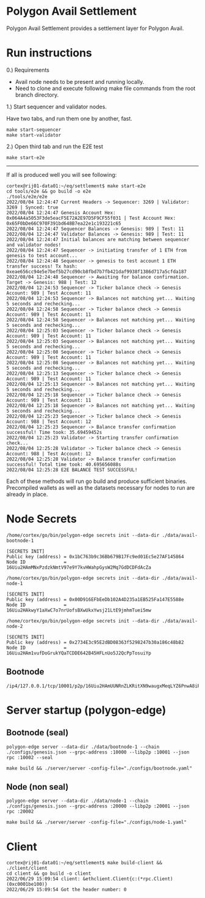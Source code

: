 # Polygon Avail Settlement

Polygon Avail Settlement provides a settlement layer for Polygon Avail.


# Run instructions

0.) Requirements

- Avail node needs to be present and running locally.
- Need to clone and execute following make file commands from the root branch directory.

1.) Start sequencer and validator nodes. 

Have two tabs, and run them one by another, fast. 

```
make start-sequencer
make start-validator
```

2.) Open third tab and run the E2E test

```
make start-e2e
```

----

If all is produced well you will see following:

```
cortex@rij01-data01:~/eq/settlement$ make start-e2e
cd tools/e2e && go build -o e2e
./tools/e2e/e2e
2022/08/04 12:24:47 Current Headers -> Sequencer: 3269 | Validator: 3269 | Synced: true 
2022/08/04 12:24:47 Genesis Account Hex: 0x064A4a5053F3de5eacF5E72A2E97D5F9CF55f031 | Test Account Hex: 0x65F0bDe66C970F391bd648B7ea22e1c193221c65
2022/08/04 12:24:47 Sequencer Balances -> Genesis: 989 | Test: 11 
2022/08/04 12:24:47 Validator Balances -> Genesis: 989 | Test: 11 
2022/08/04 12:24:47 Initial balances are matching between sequencer and validator nodes!
2022/08/04 12:24:47 Sequencer -> initiating transfer of 1 ETH from genesis to test account...
2022/08/04 12:24:48 Sequencer -> genesis to test account 1 ETH transfer success! Tx hash: 0xeae656cc94e5e7bef5b27cd90cb8fbd7b7fb421daf9938f1386d717a5cfda187 
2022/08/04 12:24:48 Sequencer -> Awaiting for balance confirmation. Target -> Genesis: 988 | Test: 12
2022/08/04 12:24:53 Sequencer -> Ticker balance check -> Genesis Account: 989 | Test Account: 11 
2022/08/04 12:24:53 Sequencer -> Balances not matching yet... Waiting 5 seconds and rechecking...
2022/08/04 12:24:58 Sequencer -> Ticker balance check -> Genesis Account: 989 | Test Account: 11 
2022/08/04 12:24:58 Sequencer -> Balances not matching yet... Waiting 5 seconds and rechecking...
2022/08/04 12:25:03 Sequencer -> Ticker balance check -> Genesis Account: 989 | Test Account: 11 
2022/08/04 12:25:03 Sequencer -> Balances not matching yet... Waiting 5 seconds and rechecking...
2022/08/04 12:25:08 Sequencer -> Ticker balance check -> Genesis Account: 989 | Test Account: 11 
2022/08/04 12:25:08 Sequencer -> Balances not matching yet... Waiting 5 seconds and rechecking...
2022/08/04 12:25:13 Sequencer -> Ticker balance check -> Genesis Account: 989 | Test Account: 11 
2022/08/04 12:25:13 Sequencer -> Balances not matching yet... Waiting 5 seconds and rechecking...
2022/08/04 12:25:18 Sequencer -> Ticker balance check -> Genesis Account: 989 | Test Account: 11 
2022/08/04 12:25:18 Sequencer -> Balances not matching yet... Waiting 5 seconds and rechecking...
2022/08/04 12:25:23 Sequencer -> Ticker balance check -> Genesis Account: 988 | Test Account: 12 
2022/08/04 12:25:23 Sequencer -> Balance transfer confirmation successful! Time took: 35.69459452s 
2022/08/04 12:25:23 Validator -> Starting transfer confirmation check...
2022/08/04 12:25:28 Validator -> Ticker balance check -> Genesis Account: 988 | Test Account: 12 
2022/08/04 12:25:28 Validator -> Balance transfer confirmation successful! Total time took: 40.695656088s 
2022/08/04 12:25:28 E2E BALANCE TEST SUCCESSFUL!
```

Each of these methods will run go build and produce sufficient binaries.
Precompiled wallets as well as the datasets necessary for nodes to run are already in place.


# Node Secrets

```
/home/cortex/go/bin/polygon-edge secrets init --data-dir ./data/avail-bootnode-1

[SECRETS INIT]
Public key (address) = 0x1bC763b9c36Bb679B17Fc9ed01Ec5e27AF145864
Node ID              = 16Uiu2HAmMNxPzdzkNmtV97e9Y7kvHWahpGysW2Mq7GdDCDFdAcZa

/home/cortex/go/bin/polygon-edge secrets init --data-dir ./data/avail-node-1

[SECRETS INIT]
Public key (address) = 0x00D916EFbEeDb102A4D235a1EB525Fa147E5588e
Node ID              = 16Uiu2HAkwyY1aXwC7o7nrUofsBXwUkxYwsj21LtE9jmhmTuei5mw

/home/cortex/go/bin/polygon-edge secrets init --data-dir ./data/avail-node-2

[SECRETS INIT]
Public key (address) = 0x2734E3c95E2dBD08363f5298247b30a186c48b82
Node ID              = 16Uiu2HAm1vufDoGrukYQaTCDDE642B45HFLnUo5J2QcPpTosuiYp

```

## Bootnode

```
/ip4/127.0.0.1/tcp/10001/p2p/16Uiu2HAmUUNRnZLKRitXN9waugxMeqLYZ6PnwA8iPoiLMqRVZwQf
```


# Server startup (polygon-edge)

## Bootnode (seal)
```
polygon-edge server --data-dir ./data/bootnode-1 --chain ./configs/genesis.json --grpc-address :10000 --libp2p :10001 --json
rpc :10002 --seal
```

```
make build && ./server/server -config-file="./configs/bootnode.yaml"
```

## Node (non seal)
```
polygon-edge server --data-dir ./data/node-1 --chain ./configs/genesis.json --grpc-address :20000 --libp2p :20001 --json
rpc :20002
```

```
make build && ./server/server -config-file="./configs/node-1.yaml"
```

# Client

```
cortex@rij01-data01:~/eq/settlement$ make build-client && ./client/client 
cd client && go build -o client
2022/06/29 15:09:54 client: &ethclient.Client{c:(*rpc.Client)(0xc0001be100)}
2022/06/29 15:09:54 Got the header number: 0
```
